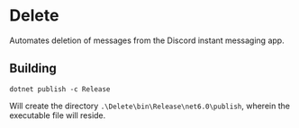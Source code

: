 # Delete

Automates deletion of messages from the Discord instant messaging app.

## Building

`dotnet publish -c Release`

Will create the directory `.\Delete\bin\Release\net6.0\publish`, wherein the executable file will reside.
